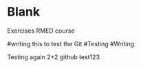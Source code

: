 # Blank
Exercises RMED course



#writing this to test the Git 
#Testing 
#Writing

Testing again 
2+2
github test123